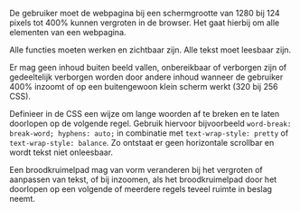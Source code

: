 <!-- @license CC0-1.0 -->

De gebruiker moet de webpagina bij een schermgrootte van 1280 bij 124 pixels tot 400% kunnen vergroten in de browser. Het gaat hierbij om alle elementen van een webpagina.

Alle functies moeten werken en zichtbaar zijn. Alle tekst moet leesbaar zijn.

Er mag geen inhoud buiten beeld vallen, onbereikbaar of verborgen zijn of gedeeltelijk verborgen worden door andere inhoud wanneer de gebruiker 400% inzoomt of op een buitengewoon klein scherm werkt (320 bij 256 CSS).

Definieer in de CSS een wijze om lange woorden af te breken en te laten doorlopen op de volgende regel. Gebruik hiervoor bijvoorbeeld `word-break: break-word; hyphens: auto;` in combinatie met `text-wrap-style: pretty` of `text-wrap-style: balance`. Zo ontstaat er geen horizontale scrollbar en wordt tekst niet onleesbaar.

Een broodkruimelpad mag van vorm veranderen bij het vergroten of aanpassen van tekst, of bij inzoomen, als het broodkruimelpad door het doorlopen op een volgende of meerdere regels teveel ruimte in beslag neemt.
